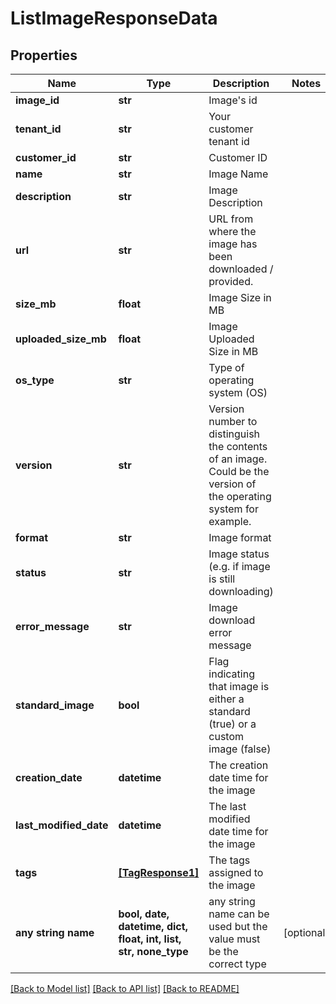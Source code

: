 # ListImageResponseData


## Properties
Name | Type | Description | Notes
------------ | ------------- | ------------- | -------------
**image_id** | **str** | Image&#39;s id | 
**tenant_id** | **str** | Your customer tenant id | 
**customer_id** | **str** | Customer ID | 
**name** | **str** | Image Name | 
**description** | **str** | Image Description | 
**url** | **str** | URL from where the image has been downloaded / provided. | 
**size_mb** | **float** | Image Size in MB | 
**uploaded_size_mb** | **float** | Image Uploaded Size in MB | 
**os_type** | **str** | Type of operating system (OS) | 
**version** | **str** | Version number to distinguish the contents of an image. Could be the version of the operating system for example. | 
**format** | **str** | Image format | 
**status** | **str** | Image status (e.g. if image is still downloading) | 
**error_message** | **str** | Image download error message | 
**standard_image** | **bool** | Flag indicating that image is either a standard (true) or a custom image (false) | 
**creation_date** | **datetime** | The creation date time for the image | 
**last_modified_date** | **datetime** | The last modified date time for the image | 
**tags** | [**[TagResponse1]**](TagResponse1.md) | The tags assigned to the image | 
**any string name** | **bool, date, datetime, dict, float, int, list, str, none_type** | any string name can be used but the value must be the correct type | [optional]

[[Back to Model list]](../README.md#documentation-for-models) [[Back to API list]](../README.md#documentation-for-api-endpoints) [[Back to README]](../README.md)


